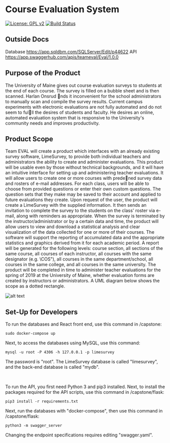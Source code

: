# Course Evaluation System
[![License: GPL v2](https://img.shields.io/badge/License-GPL%20v2-lightgrey.svg)](https://www.gnu.org/licenses/old-licenses/gpl-2.0.en.html) [![Build Status](https://travis-ci.com/stansmall/capstone.svg?branch=master)](https://travis-ci.com/stansmall/capstone)

## Outside Docs
Database https://app.sqldbm.com/SQLServer/Edit/p44622
API      https://app.swaggerhub.com/apis/teameval/Eval/1.0.0

## Purpose of the Product
The University of Maine gives out course evaluation surveys to students at the end of each course. The
survey is filled on a bubble sheet and is then scanned. Harlan Onsrud nds it inconvenient for the school
administrators to manually scan and compile the survey results. Current campus experiments with electronic
evaluations are not fully automated and do not seem to fulll the desires of students and faculty. He desires
an online, automated evaluation system that is responsive to the University's community needs and improves
productivity.

## Product Scope
Team EVAL will create a product which interfaces with an already existing survey software, LimeSurvey, to
provide both individual teachers and administrators the ability to create and administer evaluations. This
product will be usable even by those without technical backgrounds, and it will have an intuitive interface
for setting up and administering teacher evaluations.
It will allow users to create one or more courses with predened survey data and rosters of e-mail
addresses. For each class, users will be able to choose from provided questions or enter their own custom
questions. The question sets that they make may be saved to their account and applied to future evaluations
they create. Upon request of the user, the product will create a LimeSurvey with the supplied information.
It then sends an invitation to complete the survey to the students on the class' roster via e-mail, along with
reminders as appropriate. When the survey is terminated by the instructor/administrator or by a certain
data and time, the product will allow users to view and download a statistical analysis and clear visualization
of the data collected for one or more of their courses.
The software will support the reporting of accumulated data and the appropriate statistics and graphics
derived from it for each academic period. A report will be generated for the following levels: course section,
all sections of the same course, all courses of each instructor, all courses with the same designator (e.g.
\COS"), all courses in the same department/school, all courses in the same college, and all courses in the
same university.
The product will be completed in time to administer teacher evaluations for the spring of 2019 at the
University of Maine, whether evaluation forms are created by instructors or administrators. A UML diagram
below shows the scope as a dotted rectangle.

![alt text](https://raw.githubusercontent.com/stansmall/capstone/master/documents/images/scope.png)

## Set-Up for Developers

To run the databases and React front end, use this command in /capstone:

    sudo docker-compose up

Next, to access the databases using MySQL, use this command:

    mysql -u root -P 4306 -h 127.0.0.1 -p limesurvey
    
The password is "root". The LimeSurvey database is called "limesurvey", and the back-end database is called "mydb".

<br/>

To run the API, you first need Python 3 and pip3 installed. Next, to install the packages required for the API scripts, use this command in /capstone/flask:

    pip3 install -r requirements.txt

Next, run the databases with "docker-compose", then use this command in /capstone/flask:

    python3 -m swagger_server
    
Changing the endpoint specifications requires editing "swagger.yaml".


